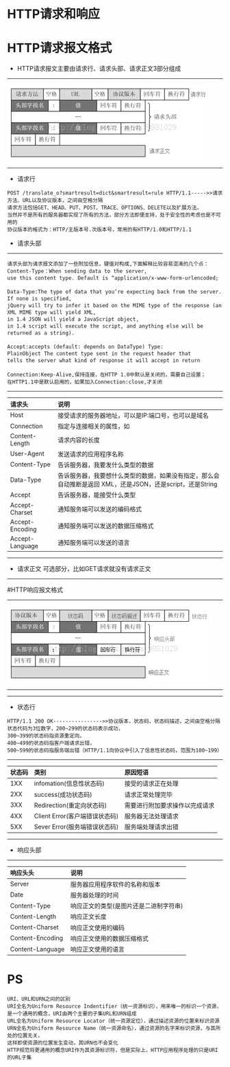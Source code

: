 # HTTP请求和响应


# HTTP请求报文格式
* HTTP请求报文主要由请求行、请求头部、请求正文3部分组成
***
![HTTP请求报文格式](https://github.com/Harrdy2018/Graphic-Http/blob/master/HTTP%E8%AF%B7%E6%B1%82%E6%8A%A5%E6%96%87%E6%A0%BC%E5%BC%8F.png)
***
* 请求行
```
POST /translate_o?smartresult=dict&smartresult=rule HTTP/1.1----->>请求方法、URL以及协议版本，之间由空格分隔
请求方法包括GET、HEAD、PUT、POST、TRACE、OPTIONS、DELETE以及扩展方法，
当然并不是所有的服务器都实现了所有的方法，部分方法即便支持，处于安全性的考虑也是不可用的
协议版本的格式为：HTTP/主版本号.次版本号，常用的有HTTP/1.0和HTTP/1.1
```

* 请求头部
***
```
请求头部为请求报文添加了一些附加信息，键值对构成,下面解释比较容易混淆的几个点：
Content-Type：When sending data to the server, 
use this content type. Default is “application/x-www-form-urlencoded;

Data-Type:The type of data that you’re expecting back from the server. 
If none is specified, 
jQuery will try to infer it based on the MIME type of the response (an XML MIME type will yield XML,
in 1.4 JSON will yield a JavaScript object,
in 1.4 script will execute the script, and anything else will be returned as a string).

Accept:accepts (default: depends on DataType) Type: 
PlainObject The content type sent in the request header that
tells the server what kind of response it will accept in return

Connection:Keep-Alive,保持连接，在HTTP 1.0中默认是关闭的，需要自己设置；
在HTTP1.1中是默认启用的，如果加入Connection:close,才关闭
```
***
|请求头|说明|
|:-----|:-----|
|Host|接受请求的服务器地址，可以是IP:端口号，也可以是域名|
|Connection|指定与连接相关的属性，如|
|Content-Length|请求内容的长度|
|User-Agent|发送请求的应用程序名称|
|Content-Type|告诉服务器，我要发什么类型的数据|
|Data-Type|告诉服务器，我要想什么类型的数据，如果没有指定，那么会自动推断是返回 XML，还是JSON，还是script，还是String|
|Accept|告诉服务器，能接受什么类型|
|Accept-Charset|通知服务端可以发送的编码格式|
|Accept-Encoding|通知服务端可以发送的数据压缩格式|
|Accept-Language|通知服务端可以发送的语言|

***
* 请求正文
可选部分，比如GET请求就没有请求正文

***
#HTTP响应报文格式
***
![HTTP响应报文格式](https://github.com/Harrdy2018/Graphic-Http/blob/master/HTTP%E5%93%8D%E5%BA%94%E6%8A%A5%E6%96%87%E6%A0%BC%E5%BC%8F.png)
***

***
* 状态行
```
HTTP/1.1 200 OK---------------->>协议版本，状态码，状态码描述，之间由空格分隔
状态代码为3位数字，200~299的状态码表示成功，
300~399的状态码指资源重定向，
400~499的状态码指客户端请求出错，
500~599的状态码指服务端出错（HTTP/1.1向协议中引入了信息性状态码，范围为100~199）
```
***
|状态码|类别|原因短语|
|:-----|:-----|:-----|
|1XX|infomation(信息性状态码)|接受的请求正在处理|
|2XX|success(成功状态码)|请求正常处理完毕|
|3XX|Redirection(重定向状态码)|需要进行附加要求操作以完成请求|
|4XX|Client Error(客户端错误状态码)|服务器无法处理请求|
|5XX|Sever Error(服务端错误状态码)|服务端处理请求出错|

***
* 响应头部
***
|响应头头|说明|
|:-----|:-----|
|Server|服务器应用程序软件的名称和版本|
|Date|服务器处理的时间|
|Content-Type|响应正文的类型(是图片还是二进制字符串)|
|Content-Length|响应正文长度|
|Content-Charset|响应正文使用的编码|
|Content-Encoding|响应正文使用的数据压缩格式|
|Content-Language|响应正文使用的语言|

# PS
```
URI、URL和URN之间的区别
URI全名为Uniform Resource Indentifier（统一资源标识），用来唯一的标识一个资源，
是一个通用的概念，URI由两个主要的子集URL和URN组成
URL全名为Uniform Resource Locator（统一资源定位），通过描述资源的位置来标识资源
URN全名为Uniform Resource Name（统一资源命名），通过资源的名字来标识资源，与其所处的位置无关，
这样即使资源的位置发生变动，其URN也不会变化
HTTP规范将更通用的概念URI作为其资源标识符，但是实际上，HTTP应用程序处理的只是URI的URL子集
```
